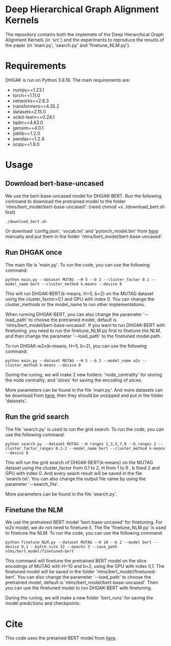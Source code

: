 # Deep Hierarchical Graph Alignment Kernels
The repository contains both the implemets of the Deep Hierarchical Graph Alignment Kernels (in 'src') and the experiments to reproduce the results of the paper (in 'main.py', 'search.py' and 'finetune_NLM.py').

# Requirements
DHGAK is run on Python 3.8.18. The main requirements are:

* numpy==1.23.1
* torch==1.11.0
* networkx==2.6.3
* transformers==4.35.2
* datasets=2.15.0
* scikit-learn==0.24.1
* tqdm==4.63.0
* gensim==4.0.1
* joblib==1.2.0
* pandas==1.2.4
* scipy==1.8.0

# Usage
## Download bert-base-uncased
We use the bert-base-uncased model for DHGAK-BERT. Run the following command to download the pretrained model to the folder 'nlms/bert_model/bert-base-uncased':
(need chmod +x ./download_bert.sh first)
```
./download_bert.sh
```

Or download 'config.json', 'vocab.txt' and 'pytorch_model.bin' from [here](https://huggingface.co/bert-base-uncased) manually and put them in the folder 'nlms/bert_model/bert-base-uncased'.

## Run DHGAK once
The main file is 'main.py'. To run the code, you can use the following command:
```
python main.py --dataset MUTAG --H 5 --b 2 --cluster_factor 0.1 --model_name bert --cluster_method k-means --device 0
```
This will run DHGAK-BERT(k-means, H=5, b=2) on the MUTAG dataset using the cluster_factor=0.1 and GPU with index 0. You can change the cluster_methods or the model_name to run other implementations. 

When running DHGAK-BERT, you can also change the parameter '--load_path' to choose the pretrained model, default is 'nlms/bert_model/bert-base-uncased'. If you want to run DHGAK-BERT with finetuning, you need to run the finetune_NLM.py first to finetune the NLM, and then change the parameter '--load_path' to the finetuned model path.

To run DHGAK-w2v(k-means, H=5, b=2), you can use the following command:
```
python main.py --dataset MUTAG --H 5 --b 2 --model_name w2v --cluster_method k-means --device 0
``` 

During the runing, we will make 2 new folders: 'node_centrality' for storing the node centrality, and 'slices' for saving the encoding of slices. 

More parameters can be found in the file 'main.py'. And more datasets can be download from [here](https://ls11-www.cs.tu-dortmund.de/staff/morris/graphkerneldatasets), then they should be unzipped and put in the folder 'datasets'.

## Run the grid search

The file 'search.py' is used to run the grid search. To run the code, you can use the following command:
```
python search.py --dataset MUTAG --H_ranges 1,3,5,7,9 --b_ranges 2 --cluster_factor_ranges 0.1-2 --model_name bert --cluster_method k-means --device 0
```
This will run the grid search of DHGAK-BERT(k-means) on the MUTAG dataset using the cluster_factor from 0.1 to 2, H from 1 to 9 , b fixed 2 and GPU with index 0. And every seach result will be saved in the file 'search.txt'. You can also change the output file name by using the parameter '--search_file'.

More parameters can be found in the file 'search.py'.

## Finetune the NLM

We use the pretrained BERT model 'bert-base-uncased' for finetuning. For w2v model, we do not need to finetune it. The file 'finetune_NLM.py' is used to finetune the NLM. To run the code, you can use the following command:
```
python finetune_NLM.py --dataset MUTAG --H 10 --b 2 --model bert --device 0,1 --batch_size 32 --epochs 3 --save_path nlms/bert_model/finetuned-bert
```
This command will finetune the pretrained BERT model on the slice encodings of MUTAG with H=10 and b=2, using the GPU with index 0,1. 
The finetuned model will be saved in the folder 'nlms/bert_model/finetuned-bert'. You can also change the parameter '--load_path' to choose the pretrained model, default is 'nlms/bert_model/bert-base-uncased'. Then you can use the finetuned model to run DHGAK-BERT with finetuning.

During the runing, we will make a new folder 'bert_runs' for saving the model predictions and checkpoints.

# Cite
This code uses the pretained BERT model from [here](https://huggingface.co/bert-base-uncased).